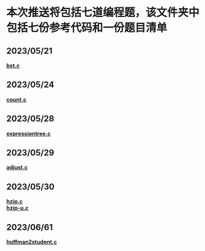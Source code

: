 # 本次推送将包括七道编程题，该文件夹中包括七份参考代码和一份题目清单

## **2023/05/21** 
**[bst.c](https://github.com/MossDream/Data-Structure-Learning-C/blob/main/Episode%205/bst.c)**

## **2023/05/24** 
**[count.c](https://github.com/MossDream/Data-Structure-Learning-C/blob/main/Episode%205/count.c)**

## **2023/05/28** 
**[expressiontree.c](https://github.com/MossDream/Data-Structure-Learning-C/blob/main/Episode%205/expressiontree.c)**

## **2023/05/29** 
**[adjust.c](https://github.com/MossDream/Data-Structure-Learning-C/blob/main/Episode%205/adjust.c)**

## **2023/05/30** 
**[hzip.c](https://github.com/MossDream/Data-Structure-Learning-C/blob/main/Episode%205/hzip.c)**  
**[hzip-u.c](https://github.com/MossDream/Data-Structure-Learning-C/blob/main/Episode%205/hzip-u.c)**

## **2023/06/61** 
**[huffman2student.c](https://github.com/MossDream/Data-Structure-Learning-C/blob/main/Episode%205/huffman2student.c)**
